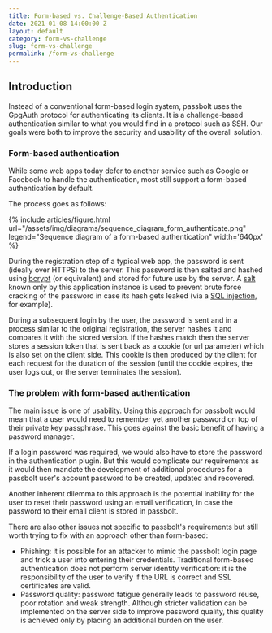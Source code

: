 ```yaml
---
title: Form-based vs. Challenge-Based Authentication
date: 2021-01-08 14:00:00 Z
layout: default
category: form-vs-challenge
slug: form-vs-challenge
permalink: /form-vs-challenge
---
```


## Introduction
Instead of a conventional form-based login system, passbolt uses the GpgAuth protocol
for authenticating its clients. It is a challenge-based authentication similar to what you would find in a protocol such as SSH. Our goals were both to improve the security and usability of the overall solution.

### Form-based authentication

While some web apps today defer to another service such as Google or Facebook to handle the authentication, most still support a form-based authentication by default.

The process goes as follows:

{% include articles/figure.html
    url="/assets/img/diagrams/sequence_diagram_form_authenticate.png"
    legend="Sequence diagram of a form-based authentication"
    width='640px'
%}

During the registration step of a typical web app, the password is sent (ideally over HTTPS) to the server. This password is then salted and hashed using [bcrypt](https://en.wikipedia.org/wiki/Bcrypt) (or equivalent) and stored for future use by the server. A [salt](https://en.wikipedia.org/wiki/Salt_(cryptography)) known only by this application instance is used to prevent brute force cracking of the password in case its hash gets leaked (via a [SQL injection](https://en.wikipedia.org/wiki/SQL_injection), for example).

During a subsequent login by the user, the password is sent and in a process similar to the original registration, the server hashes it and compares it with the stored version. If the hashes match then the server stores a session token that is sent back as a cookie (or url parameter) which is also set on the client side. This cookie is then produced by the client for each request for the duration of the session (until the cookie expires, the user logs out, or the server terminates the session).

### The problem with form-based authentication

The main issue is one of usability. Using this approach for passbolt would mean that a user would need to remember yet another password on top of their private key passphrase. This goes against the basic benefit of having a password manager.

If a login password was required, we would also have to store the password in the authentication plugin. But this would complicate our requirements as it would then mandate the development of additional procedures for a passbolt user's account password to be created, updated and recovered.

Another inherent dilemma to this approach is the potential inability for the user to reset their password using an email verification, in case the password to their email client is stored in passbolt.

There are also other issues not specific to passbolt's requirements but still worth trying to fix with an approach other than form-based:

* Phishing: it is possible for an attacker to mimic the passbolt login page and trick a user into entering their credentials. Traditional form-based authentication does not perform server identity verification: it is the responsibility of the user to verify if the URL is correct and SSL certificates are valid.
* Password quality: password fatigue generally leads to password reuse, poor rotation and weak strength. Although stricter validation can be implemented on the server side to improve password quality, this quality is achieved only by placing an additional burden on the user.
